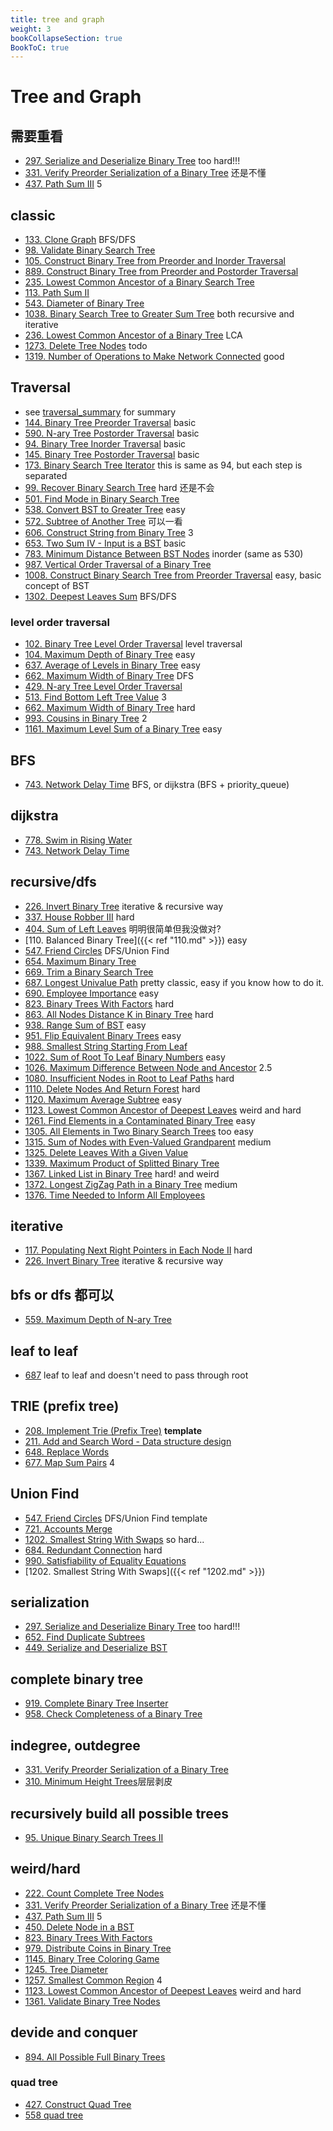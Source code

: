 ```yaml
---
title: tree and graph
weight: 3
bookCollapseSection: true
BookToC: true
---
```

# Tree and Graph

## 需要重看
- [297. Serialize and Deserialize Binary Tree](297) too hard!!!
- [331. Verify Preorder Serialization of a Binary Tree](331) 还是不懂
- [437. Path Sum III](437) 5


## classic
- [133. Clone Graph](133) BFS/DFS
- [98. Validate Binary Search Tree](98)
- [105. Construct Binary Tree from Preorder and Inorder Traversal](105)
- [889. Construct Binary Tree from Preorder and Postorder Traversal](889)
- [235. Lowest Common Ancestor of a Binary Search Tree](235)
- [113. Path Sum II](113)
- [543. Diameter of Binary Tree](543)
- [1038. Binary Search Tree to Greater Sum Tree](1038) both recursive and iterative
- [236. Lowest Common Ancestor of a Binary Tree](236) LCA
- [1273. Delete Tree Nodes](1273) todo
- [1319. Number of Operations to Make Network Connected](1319) good


## Traversal
- see [traversal_summary](traversal) for summary
- [144. Binary Tree Preorder Traversal](144) basic
- [590. N-ary Tree Postorder Traversal](590) basic
- [94. Binary Tree Inorder Traversal](94) basic
- [145. Binary Tree Postorder Traversal](145) basic
- [173. Binary Search Tree Iterator](173) this is same as 94, but each step is separated
- [99. Recover Binary Search Tree](99) hard 还是不会
- [501. Find Mode in Binary Search Tree](501)
- [538. Convert BST to Greater Tree](538) easy
- [572. Subtree of Another Tree](572) 可以一看
- [606. Construct String from Binary Tree](606) 3
- [653. Two Sum IV - Input is a BST](653) basic
- [783. Minimum Distance Between BST Nodes](783) inorder (same as 530)
- [987. Vertical Order Traversal of a Binary Tree](987)
- [1008. Construct Binary Search Tree from Preorder Traversal](1008) easy, basic concept of BST
- [1302. Deepest Leaves Sum](1302) BFS/DFS

### level order traversal
- [102. Binary Tree Level Order Traversal](120) level traversal
- [104. Maximum Depth of Binary Tree](104) easy
- [637. Average of Levels in Binary Tree](637) easy
- [662. Maximum Width of Binary Tree](662) DFS 
- [429. N-ary Tree Level Order Traversal](429)
- [513. Find Bottom Left Tree Value](513) 3
- [662. Maximum Width of Binary Tree](662) hard
- [993. Cousins in Binary Tree](993) 2
- [1161. Maximum Level Sum of a Binary Tree](1161) easy


## BFS
- [743. Network Delay Time](764) BFS, or dijkstra (BFS + priority_queue)

## dijkstra
- [778. Swim in Rising Water](778)
- [743. Network Delay Time](743)


## recursive/dfs
- [226. Invert Binary Tree](266) iterative & recursive way
- [337. House Robber III](337) hard
- [404. Sum of Left Leaves](404) 明明很简单但我没做对?
- [110. Balanced Binary Tree]({{< ref "110.md" >}}) easy
- [547. Friend Circles](547) DFS/Union Find
- [654. Maximum Binary Tree](654) 
- [669. Trim a Binary Search Tree](669)
- [687. Longest Univalue Path](687) pretty classic, easy if you know how to do it.
- [690. Employee Importance](690) easy
- [823. Binary Trees With Factors](823) hard
- [863. All Nodes Distance K in Binary Tree](863) hard
- [938. Range Sum of BST](938) easy
- [951. Flip Equivalent Binary Trees](951) easy
- [988. Smallest String Starting From Leaf](988)
- [1022. Sum of Root To Leaf Binary Numbers](1022) easy
- [1026. Maximum Difference Between Node and Ancestor](1026) 2.5
- [1080. Insufficient Nodes in Root to Leaf Paths](1080) hard
- [1110. Delete Nodes And Return Forest](1110) hard
- [1120. Maximum Average Subtree](1120) easy
- [1123. Lowest Common Ancestor of Deepest Leaves](1123) weird and hard
- [1261. Find Elements in a Contaminated Binary Tree](1261) easy
- [1305. All Elements in Two Binary Search Trees](1305) too easy
- [1315. Sum of Nodes with Even-Valued Grandparent](1315) medium
- [1325. Delete Leaves With a Given Value](1325)
- [1339. Maximum Product of Splitted Binary Tree](1339)
- [1367. Linked List in Binary Tree](1367) hard! and weird
- [1372. Longest ZigZag Path in a Binary Tree](1372) medium
- [1376. Time Needed to Inform All Employees](1376)


## iterative
- [117. Populating Next Right Pointers in Each Node II](117) hard
- [226. Invert Binary Tree](266) iterative & recursive way


## bfs or dfs 都可以
- [559. Maximum Depth of N-ary Tree](559)


## leaf to leaf 
- [687](687) leaf to leaf and doesn't need to pass through root

## TRIE (prefix tree)
- [208. Implement Trie (Prefix Tree)](208) **template**
- [211. Add and Search Word - Data structure design](211)
- [648. Replace Words](648)
- [677. Map Sum Pairs](677) 4


## Union Find
- [547. Friend Circles](547) DFS/Union Find template
- [721. Accounts Merge](721)
- [1202. Smallest String With Swaps](docs/1202) so hard...
- [684. Redundant Connection](684) hard
- [990. Satisfiability of Equality Equations](990)
- [1202. Smallest String With Swaps]({{< ref "1202.md" >}})

## serialization
- [297. Serialize and Deserialize Binary Tree](297) too hard!!!
- [652. Find Duplicate Subtrees](652)
- [449. Serialize and Deserialize BST](449)

## complete binary tree
- [919. Complete Binary Tree Inserter](919)
- [958. Check Completeness of a Binary Tree](958)

## indegree, outdegree
- [331. Verify Preorder Serialization of a Binary Tree](331)
- [310. Minimum Height Trees](310)层层剥皮


## recursively build all possible trees
- [95. Unique Binary Search Trees II](95)

## weird/hard
- [222. Count Complete Tree Nodes](222)
- [331. Verify Preorder Serialization of a Binary Tree](331) 还是不懂
- [437. Path Sum III](437) 5
- [450. Delete Node in a BST](450)
- [823. Binary Trees With Factors](823)
- [979. Distribute Coins in Binary Tree](979)
- [1145. Binary Tree Coloring Game](1145) 
- [1245. Tree Diameter](1245)
- [1257. Smallest Common Region](1257) 4
- [1123. Lowest Common Ancestor of Deepest Leaves](1123) weird and hard
- [1361. Validate Binary Tree Nodes](1361)

## devide and conquer
- [894. All Possible Full Binary Trees](894)

### quad tree
- [427. Construct Quad Tree](427)
- [558 quad tree](558)
